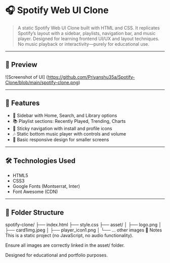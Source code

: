 # 🎧 Spotify Web UI Clone

> A static Spotify Web UI Clone built with HTML and CSS. It replicates Spotify’s layout with a sidebar, playlists, navigation bar, and music player. Designed for learning frontend UI/UX and layout techniques. No music playback or interactivity—purely for educational use.

---

## 📸 Preview

![Screenshot of UI] (https://github.com/Priyanshu35a/Spotify-Clone/blob/main/spotify-clone.png)

---

## 🚀 Features

- 🎵 Sidebar with Home, Search, and Library options  
- 📚 Playlist sections: Recently Played, Trending, Charts  
- 📌 Sticky navigation with install and profile icons  
- 🎶 Static bottom music player with controls and volume  
- 📱 Basic responsive design for smaller screens  

---

## 🛠 Technologies Used

- HTML5  
- CSS3  
- Google Fonts (Montserrat, Inter)  
- Font Awesome (CDN)  

---

## 📂 Folder Structure
spotify-clone/
├── index.html
├── style.css
├── asset/
│ ├── logo.png
│ ├── card1img.jpeg
│ ├── player_icon1.png
│ └── ... other images
📌 Notes
This is a static project (no JavaScript, no audio functionality).

Ensure all images are correctly linked in the asset/ folder.

Designed for educational and portfolio purposes.

